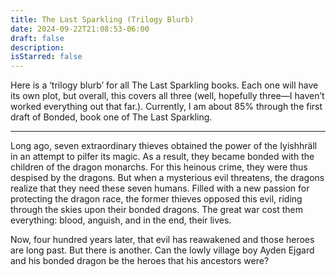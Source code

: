 ```yaml
---
title: The Last Sparkling (Trilogy Blurb)
date: 2024-09-22T21:08:53-06:00
draft: false
description:
isStarred: false
---
```


Here is a ‘trilogy blurb’ for all The Last Sparkling books. Each one will have its own plot, but overall, this covers all three (well, hopefully three—I haven’t worked everything out that far.). Currently, I am about 85% through the first draft of Bonded, book one of The Last Sparkling.

---

Long ago, seven extraordinary thieves obtained the power of the Iyishhräll in an attempt to pilfer its magic. As a result, they became bonded with the children of the dragon monarchs. For this heinous crime, they were thus despised by the dragons. But when a mysterious evil threatens, the dragons realize that they need these seven humans. Filled with a new passion for protecting the dragon race, the former thieves opposed this evil, riding through the skies upon their bonded dragons. The great war cost them everything: blood, anguish, and in the end, their lives.

Now, four hundred years later, that evil has reawakened and those heroes are long past. But there is another. Can the lowly village boy Ayden Ejgard and his bonded dragon be the heroes that his ancestors were?
